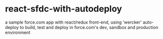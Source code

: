 # react-sfdc-with-autodeploy
a sample force.com app with react/redux front-end, using 'wercker' auto-deploy to build, test and deploy in force.com's dev, sandbox and production environment
